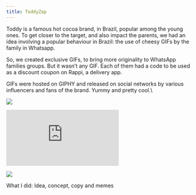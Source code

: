 ```yaml
---
title: ToddyZap
---
```

<div class="post-container">
  <div class="text-idea">
Toddy is a famous hot cocoa brand, in Brazil, popular among the young ones. To get closer to the target, and also impact the parents, we had an idea involving a popular behaviour in Brazil: the use of cheesy GIFs by the family in Whatsapp.

So, we created exclusive GIFs, to bring more originality to WhatsApp families groups. But it wasn’t any GIF. Each of them had a code to be used as a discount coupon on Rappi, a delivery app.

GIFs were hosted on GIPHY and released on social networks by various influencers and fans of the brand. Yummy and pretty cool.\

  </div>

  <div class="img-idea">

![](https://ucarecdn.com/e1623990-3d3b-4b90-8735-0775e976e0da/)

</div>
</div>

<iframe src="https://player.vimeo.com/video/309981349?title=0&byline=0&portrait=0"  frameborder="0" allow="autoplay; fullscreen" allowfullscreen></iframe>

![](https://ucarecdn.com/44af72b8-5652-4e4b-bf72-4b7bccd3f258/)

What I did: Idea, concept, copy and memes